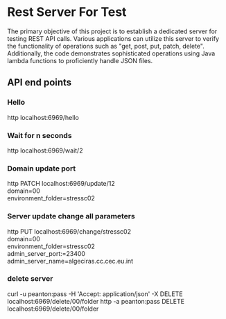 # Rest Server For Test
The primary objective of this project is to establish a dedicated server for testing REST API calls. 
Various applications can utilize this server to verify the functionality of operations 
such as "get, post, put, patch, delete". 
Additionally, the code demonstrates sophisticated operations using Java lambda functions 
to proficiently handle JSON files.  

## API end points

### Hello
http localhost:6969/hello

### Wait for n seconds
http localhost:6969/wait/2

### Domain update port
http PATCH localhost:6969/update/12 \
domain=00 \
environment_folder=stressc02

### Server update change all parameters
http PUT localhost:6969/change/stressc02 \
domain=00 \
environment_folder=stressc02 \
admin_server_port:=23400 \
admin_server_name=algeciras.cc.cec.eu.int

### delete server
curl -u peanton:pass -H 'Accept: application/json' -X DELETE localhost:6969/delete/00/folder
http -a peanton:pass DELETE localhost:6969/delete/00/folder